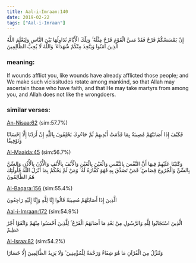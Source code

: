 ```yaml
---
title: Aal-i-Imraan:140
date: 2019-02-22
tags: ["Aal-i-Imraan"]
---
```

إِنْ يَمْسَسْكُمْ قَرْحٌ فَقَدْ مَسَّ الْقَوْمَ قَرْحٌ مِثْلُهُ ۚ وَتِلْكَ الْأَيَّامُ نُدَاوِلُهَا بَيْنَ النَّاسِ وَلِيَعْلَمَ اللَّهُ الَّذِينَ آمَنُوا وَيَتَّخِذَ مِنْكُمْ شُهَدَاءَ ۗ وَاللَّهُ لَا يُحِبُّ الظَّالِمِينَ
### meaning: 
If wounds afflict you, like wounds have already afflicted those people; and We make such vicissitudes rotate among mankind, so that Allah may ascertain those who have faith, and that He may take martyrs from among you, and Allah does not like the wrongdoers.
### similar verses: 

[An-Nisaa:62](/4/62) (sim:57.7%)

فَكَيْفَ إِذَا أَصَابَتْهُمْ مُصِيبَةٌ بِمَا قَدَّمَتْ أَيْدِيهِمْ ثُمَّ جَاءُوكَ يَحْلِفُونَ بِاللَّهِ إِنْ أَرَدْنَا إِلَّا إِحْسَانًا وَتَوْفِيقًا

[Al-Maaida:45](/5/45) (sim:56.7%)

وَكَتَبْنَا عَلَيْهِمْ فِيهَا أَنَّ النَّفْسَ بِالنَّفْسِ وَالْعَيْنَ بِالْعَيْنِ وَالْأَنْفَ بِالْأَنْفِ وَالْأُذُنَ بِالْأُذُنِ وَالسِّنَّ بِالسِّنِّ وَالْجُرُوحَ قِصَاصٌ ۚ فَمَنْ تَصَدَّقَ بِهِ فَهُوَ كَفَّارَةٌ لَهُ ۚ وَمَنْ لَمْ يَحْكُمْ بِمَا أَنْزَلَ اللَّهُ فَأُولَٰئِكَ هُمُ الظَّالِمُونَ

[Al-Baqara:156](/2/156) (sim:55.4%)

الَّذِينَ إِذَا أَصَابَتْهُمْ مُصِيبَةٌ قَالُوا إِنَّا لِلَّهِ وَإِنَّا إِلَيْهِ رَاجِعُونَ

[Aal-i-Imraan:172](/3/172) (sim:54.9%)

الَّذِينَ اسْتَجَابُوا لِلَّهِ وَالرَّسُولِ مِنْ بَعْدِ مَا أَصَابَهُمُ الْقَرْحُ ۚ لِلَّذِينَ أَحْسَنُوا مِنْهُمْ وَاتَّقَوْا أَجْرٌ عَظِيمٌ

[Al-Israa:82](/17/82) (sim:54.2%)

وَنُنَزِّلُ مِنَ الْقُرْآنِ مَا هُوَ شِفَاءٌ وَرَحْمَةٌ لِلْمُؤْمِنِينَ ۙ وَلَا يَزِيدُ الظَّالِمِينَ إِلَّا خَسَارًا
